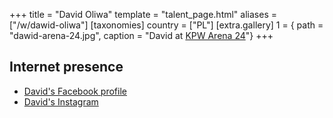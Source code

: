 +++
title = "David Oliwa"
template = "talent_page.html"
aliases = ["/w/dawid-oliwa"]
[taxonomies]
country = ["PL"]
[extra.gallery]
1 = { path = "dawid-arena-24.jpg", caption = "David at [KPW Arena 24](@/e/kpw/2024-02-16-kpw-arena-24-zagrozenie-lawinowe.md)"}
+++

## Internet presence

* [David's Facebook profile](https://www.facebook.com/FFDavidOliwa/)
* [David's Instagram](https://www.instagram.com/david_oliwa_wrestler/)
